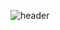 ![header](https://capsule-render.vercel.app/api?type=waving&color=gradient&customColorList=0,1,7,9,11,14,15,18,20,27&height=300&section=header&text=Sujin();&animation=twinkling&fontSize=70)

<!--
**5ujin/5ujin** is a ✨ _special_ ✨ repository because its `README.md` (this file) appears on your GitHub profile.

Here are some ideas to get you started:

- 🔭 I’m currently working on ...
- 🌱 I’m currently learning ...
- 👯 I’m looking to collaborate on ...
- 🤔 I’m looking for help with ...
- 💬 Ask me about ...
- 📫 How to reach me: ...
- 😄 Pronouns: ...
- ⚡ Fun fact: ...
-->

